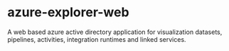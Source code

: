 # azure-explorer-web
A web based azure active directory application for visualization datasets, pipelines, activities, integration runtimes and linked services.
